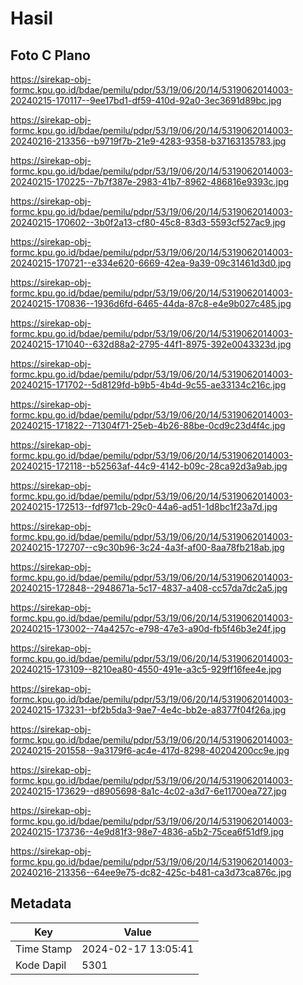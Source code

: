 # Hasil

## Foto C Plano

https://sirekap-obj-formc.kpu.go.id/bdae/pemilu/pdpr/53/19/06/20/14/5319062014003-20240215-170117--9ee17bd1-df59-410d-92a0-3ec3691d89bc.jpg

https://sirekap-obj-formc.kpu.go.id/bdae/pemilu/pdpr/53/19/06/20/14/5319062014003-20240216-213356--b9719f7b-21e9-4283-9358-b37163135783.jpg

https://sirekap-obj-formc.kpu.go.id/bdae/pemilu/pdpr/53/19/06/20/14/5319062014003-20240215-170225--7b7f387e-2983-41b7-8962-486816e9393c.jpg

https://sirekap-obj-formc.kpu.go.id/bdae/pemilu/pdpr/53/19/06/20/14/5319062014003-20240215-170602--3b0f2a13-cf80-45c8-83d3-5593cf527ac9.jpg

https://sirekap-obj-formc.kpu.go.id/bdae/pemilu/pdpr/53/19/06/20/14/5319062014003-20240215-170721--e334e620-6669-42ea-9a39-09c31461d3d0.jpg

https://sirekap-obj-formc.kpu.go.id/bdae/pemilu/pdpr/53/19/06/20/14/5319062014003-20240215-170836--1936d6fd-6465-44da-87c8-e4e9b027c485.jpg

https://sirekap-obj-formc.kpu.go.id/bdae/pemilu/pdpr/53/19/06/20/14/5319062014003-20240215-171040--632d88a2-2795-44f1-8975-392e0043323d.jpg

https://sirekap-obj-formc.kpu.go.id/bdae/pemilu/pdpr/53/19/06/20/14/5319062014003-20240215-171702--5d8129fd-b9b5-4b4d-9c55-ae33134c216c.jpg

https://sirekap-obj-formc.kpu.go.id/bdae/pemilu/pdpr/53/19/06/20/14/5319062014003-20240215-171822--71304f71-25eb-4b26-88be-0cd9c23d4f4c.jpg

https://sirekap-obj-formc.kpu.go.id/bdae/pemilu/pdpr/53/19/06/20/14/5319062014003-20240215-172118--b52563af-44c9-4142-b09c-28ca92d3a9ab.jpg

https://sirekap-obj-formc.kpu.go.id/bdae/pemilu/pdpr/53/19/06/20/14/5319062014003-20240215-172513--fdf971cb-29c0-44a6-ad51-1d8bc1f23a7d.jpg

https://sirekap-obj-formc.kpu.go.id/bdae/pemilu/pdpr/53/19/06/20/14/5319062014003-20240215-172707--c9c30b96-3c24-4a3f-af00-8aa78fb218ab.jpg

https://sirekap-obj-formc.kpu.go.id/bdae/pemilu/pdpr/53/19/06/20/14/5319062014003-20240215-172848--2948671a-5c17-4837-a408-cc57da7dc2a5.jpg

https://sirekap-obj-formc.kpu.go.id/bdae/pemilu/pdpr/53/19/06/20/14/5319062014003-20240215-173002--74a4257c-e798-47e3-a90d-fb5f46b3e24f.jpg

https://sirekap-obj-formc.kpu.go.id/bdae/pemilu/pdpr/53/19/06/20/14/5319062014003-20240215-173109--8210ea80-4550-491e-a3c5-929ff16fee4e.jpg

https://sirekap-obj-formc.kpu.go.id/bdae/pemilu/pdpr/53/19/06/20/14/5319062014003-20240215-173231--bf2b5da3-9ae7-4e4c-bb2e-a8377f04f26a.jpg

https://sirekap-obj-formc.kpu.go.id/bdae/pemilu/pdpr/53/19/06/20/14/5319062014003-20240215-201558--9a3179f6-ac4e-417d-8298-40204200cc9e.jpg

https://sirekap-obj-formc.kpu.go.id/bdae/pemilu/pdpr/53/19/06/20/14/5319062014003-20240215-173629--d8905698-8a1c-4c02-a3d7-6e11700ea727.jpg

https://sirekap-obj-formc.kpu.go.id/bdae/pemilu/pdpr/53/19/06/20/14/5319062014003-20240215-173736--4e9d81f3-98e7-4836-a5b2-75cea6f51df9.jpg

https://sirekap-obj-formc.kpu.go.id/bdae/pemilu/pdpr/53/19/06/20/14/5319062014003-20240216-213356--64ee9e75-dc82-425c-b481-ca3d73ca876c.jpg


## Metadata

| Key        | Value               |
| ---------- | ------------------- |
| Time Stamp | 2024-02-17 13:05:41 |
| Kode Dapil | 5301                |



